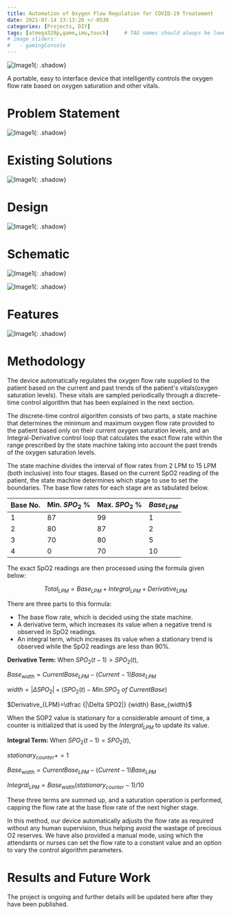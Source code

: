 ```yaml
---
title: Automation of Oxygen Flow Regulation for COVID-19 Treatement
date: 2021-07-14 13:13:20 +/-0530
categories: [Projects, DIY]
tags: [atmega328p,game,imu,touch]     # TAG names should always be lowercase
# image_sliders:
#   - gamingConsole
---
```

![Image1](/assets/img/Covid19/demo.jpg){: .shadow}

<!-- some intro from cv -->
A portable, easy to interface device that intelligently controls the oxygen flow rate based on oxygen saturation and other vitals.

# Problem Statement
![Image1](/assets/img/Covid19/problem_statement.png){: .shadow}

# Existing Solutions
![Image1](/assets/img/Covid19/exist_soln.png){: .shadow}

# Design
![Image1](/assets/img/Covid19/flowchart.png){: .shadow}

# Schematic 
![Image1](/assets/img/Covid19/schematic.png){: .shadow}

![Image1](/assets/img/Covid19/pcb.jpg){: .shadow}

# Features
![Image1](/assets/img/Covid19/features.png){: .shadow}

# Methodology
The device automatically regulates the oxygen flow rate supplied to the patient based on the current and past trends of the patient's vitals(oxygen saturation levels). These vitals are sampled periodically through a discrete-time control algorithm that has been explained in the next section.

The discrete-time control algorithm consists of two parts, a state machine that determines the minimum and maximum oxygen flow rate provided to the patient based only on their current oxygen saturation levels, and an Integral-Derivative control loop that calculates the exact flow rate within the range prescribed by the state machine taking into account the past trends of the oxygen saturation levels.

The state machine divides the interval of flow rates from 2 LPM to 15 LPM (both inclusive) into four stages. Based on the current SpO2 reading of the patient, the state machine determines which stage to use to set the boundaries. The base flow rates for each stage are as tabulated below.

|Base No.|Min. $SPO_2$ %|Max. $SPO_2$ %|$Base_{LPM}$|
|--|--|--|--|
|1|87|99|1|
|2|80|87|2|
|3|70|80|5|
|4|0|70|10|

The exact SpO2 readings are then processed using the formula given below:

$$Total_{LPM} = Base_{LPM} + Integral_{LPM} + Derivative_{LPM}$$

There are three parts to this formula:
- The base flow rate, which is decided using the state machine.
- A derivative term, which increases its value when a negative trend is observed in SpO2 readings. 
- An integral term, which increases its value when a stationary trend is observed while the SpO2 readings are less than 90%.

**Derivative Term:**
When $SPO_2(t-1) >SPO_2(t)$,

$Base_{width} =CurrentBase_{LPM} - (Current-1)Base_{LPM}$

$width = |\Delta SPO_2| + (SPO_2(t)-Min. SPO_2\ of\ Current Base)$

$Derivative_{LPM}=\dfrac {|\Delta SPO2|} {width} Base_{width}$

When the SOP2 value is stationary for a considerable amount of time, a counter is initialized that is used by the $Intergral_{LPM}$ to update its value.

**Integral Term:**
When $SPO_2(t-1) =SPO_2(t)$,

$stationary_{counter} += 1$

$Base_{width}=Current Base_{LPM} - (Current-1) Base_{LPM}$

$Integral_{LPM}=Base_{width}  (stationary_{counter}-1)/10$

These three terms are summed up, and a saturation operation is performed, capping the flow rate at the base flow rate of the next higher stage.

In this method, our device automatically adjusts the flow rate as required without any human supervision, thus helping avoid the wastage of precious O2 reserves. We have also provided a manual mode, using which the attendants or nurses can set the flow rate to a constant value and an option to vary the control algorithm parameters.


# Results and Future Work
The project is ongoing and further details will be updated here after they have been published.  

